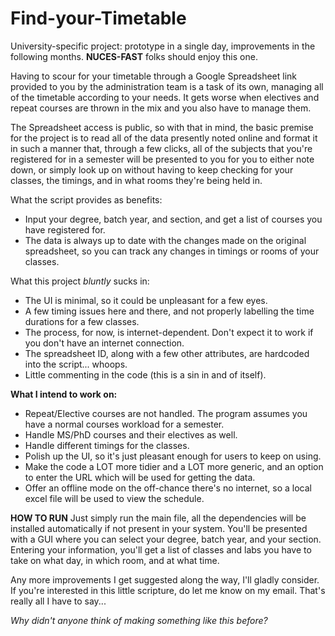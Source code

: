 # Find-your-Timetable
University-specific project: prototype in a single day, improvements in the following months. **NUCES-FAST** folks should enjoy this one.

Having to scour for your timetable through a Google Spreadsheet link provided to you by the administration team is a task of its own, managing all of the timetable according to your needs. It gets worse when electives and repeat courses are thrown in the mix and you also have to manage them.

The Spreadsheet access is public, so with that in mind, the basic premise for the project is to read all of the data presently noted online and format it in such a manner that, through a few clicks, all of the subjects that you're registered for in a semester will be presented to you for you to either note down, or simply look up on without having to keep checking for your classes, the timings, and in what rooms they're being held in.

What the script provides as benefits:
- Input your degree, batch year, and section, and get a list of courses you have registered for.
- The data is always up to date with the changes made on the original spreadsheet, so you can track any changes in timings or rooms of your classes.

What this project _bluntly_ sucks in:
- The UI is minimal, so it could be unpleasant for a few eyes.
- A few timing issues here and there, and not properly labelling the time durations for a few classes.
- The process, for now, is internet-dependent. Don't expect it to work if you don't have an internet connection.
- The spreadsheet ID, along with a few other attributes, are hardcoded into the script... whoops.
- Little commenting in the code (this is a sin in and of itself).

**What I intend to work on:**
- Repeat/Elective courses are not handled. The program assumes you have a normal courses workload for a semester.
- Handle MS/PhD courses and their electives as well.
- Handle different timings for the classes.
- Polish up the UI, so it's just pleasant enough for users to keep on using.
- Make the code a LOT more tidier and a LOT more generic, and an option to enter the URL which will be used for getting the data.
- Offer an offline mode on the off-chance there's no internet, so a local excel file will be used to view the schedule.

**HOW TO RUN**
Just simply run the main file, all the dependencies will be installed automatically if not present in your system.
You'll be presented with a GUI where you can select your degree, batch year, and your section.
Entering your information, you'll get a list of classes and labs you have to take on what day, in which room, and at what time.

Any more improvements I get suggested along the way, I'll gladly consider. If you're interested in this little scripture, do let me know on my email. That's really all I have to say...



_Why didn't anyone think of making something like this before?_
